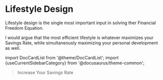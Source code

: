 # Lifestyle Design

Lifestyle design is the single most important input in solving ther Financial Freedom Equation.

I would argue that the most efficient lifestyle is whatever maximizes your Savings Rate, while simultaneously maximizing your personal development as well.

import DocCardList from '@theme/DocCardList';
import {useCurrentSidebarCategory} from '@docusaurus/theme-common';

<DocCardList items={useCurrentSidebarCategory().items}/>

>Increase Your Savings Rate